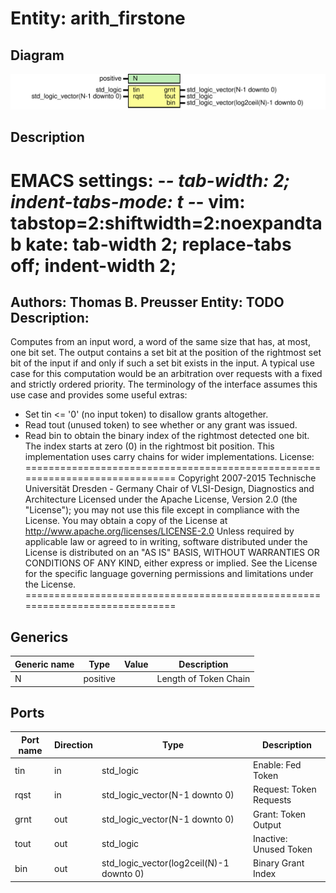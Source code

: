 # Entity: arith_firstone
## Diagram
![Diagram](arith_firstone.svg "Diagram")
## Description
EMACS settings: -*-  tab-width: 2; indent-tabs-mode: t -*-
vim: tabstop=2:shiftwidth=2:noexpandtab
kate: tab-width 2; replace-tabs off; indent-width 2;
=============================================================================
Authors:					Thomas B. Preusser
Entity:					TODO
Description:
-------------------------------------
Computes from an input word, a word of the same size that has, at most,
one bit set. The output contains a set bit at the position of the rightmost
set bit of the input if and only if such a set bit exists in the input.
A typical use case for this computation would be an arbitration over
requests with a fixed and strictly ordered priority. The terminology of
the interface assumes this use case and provides some useful extras:
* Set tin <= '0' (no input token) to disallow grants altogether.
* Read tout (unused token) to see whether or any grant was issued.
* Read bin to obtain the binary index of the rightmost detected one bit.
  The index starts at zero (0) in the rightmost bit position.
This implementation uses carry chains for wider implementations.
License:
=============================================================================
Copyright 2007-2015 Technische Universität Dresden - Germany
                    Chair of VLSI-Design, Diagnostics and Architecture
Licensed under the Apache License, Version 2.0 (the "License");
you may not use this file except in compliance with the License.
You may obtain a copy of the License at
             http://www.apache.org/licenses/LICENSE-2.0
Unless required by applicable law or agreed to in writing, software
distributed under the License is distributed on an "AS IS" BASIS,
WITHOUT WARRANTIES OR CONDITIONS OF ANY KIND, either express or implied.
See the License for the specific language governing permissions and
limitations under the License.
=============================================================================
## Generics
| Generic name | Type     | Value | Description           |
| ------------ | -------- | ----- | --------------------- |
| N            | positive |       | Length of Token Chain |
## Ports
| Port name | Direction | Type                                     | Description              |
| --------- | --------- | ---------------------------------------- | ------------------------ |
| tin       | in        | std_logic                                | Enable:   Fed Token      |
| rqst      | in        | std_logic_vector(N-1 downto 0)           | Request:  Token Requests |
| grnt      | out       | std_logic_vector(N-1 downto 0)           | Grant:    Token Output   |
| tout      | out       | std_logic                                | Inactive: Unused Token   |
| bin       | out       | std_logic_vector(log2ceil(N)-1 downto 0) | Binary Grant Index       |
